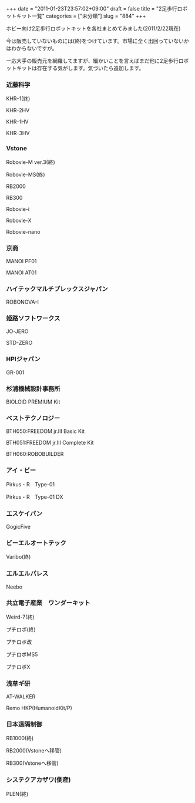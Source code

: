 +++
date = "2011-01-23T23:57:02+09:00"
draft = false
title = "2足歩行ロボットキット一覧"
categories = ["未分類"]
slug = "884"
+++

ホビー向け2足歩行ロボットキットを各社まとめてみました(2011/2/22現在)

今は販売していないものには(終)をつけています。市場に全く出回っていないかはわからないですが。

一応大手の販売元を網羅してますが、細かいことを言えばまだ他に2足歩行ロボットキットは存在する気がします。気づいたら追加します。

<H3>近藤科学</H3>

KHR-1(終)

KHR-2HV

KHR-1HV

KHR-3HV

<H3>Vstone</H3>

Robovie-M ver.3(終)

Robovie-MS(終)

RB2000

RB300

Robovie-i

Robovie-X

Robovie-nano

<H3>京商</H3>

MANOI PF01

MANOI AT01

<H3>ハイテックマルチプレックスジャパン</H3>

ROBONOVA-Ⅰ

<H3>姫路ソフトワークス</H3>

JO-JERO

STD-ZERO

<H3>HPIジャパン</H3>

GR-001

<H3>杉浦機械設計事務所</H3>

BIOLOID PREMIUM Kit

<H3>ベストテクノロジー</H3>

BTH050:FREEDOM jr.III Basic Kit

BTH051:FREEDOM jr.III Complete Kit

BTH060:ROBOBUILDER

<H3>アイ・ビー</H3>

Pirkus・R　Type-01

Pirkus・R　Type-01 DX

<H3>エスケイパン</H3>

GogicFive

<H3>ビーエルオートテック</H3>

Varibo(終)

<H3>エルエルパレス</H3>

Neebo

<H3>共立電子産業　ワンダーキット</H3>

Weird-7(終)

プチロボ(終)

プチロボ改

プチロボMS5

プチロボX

<H3>浅草ギ研</H3>

AT-WALKER

Remo HKP(HumanoidKit/P)

<H3>日本遠隔制御</H3>

RB1000(終)

RB2000(Vstoneへ移管)

RB300(Vstoneへ移管)

<H3>システクアカザワ(倒産)</H3>

PLEN(終)

